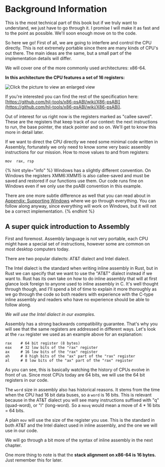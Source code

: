 # Background Information

This is the most technical part of this book but if we truly want to understand, we just have to go through it. I promise I will make it as fast and to the point as possible. We'll soon enough move on to the code.

So here we go! First of all, we are going to interfere and control the CPU directly. This is not extremely portable since there are many kinds of CPU's out there. The main ideas are the same, but a small part of the implementation details will differ.

We will cover one of the more commonly used architectures: x86-64.

**In this architecture the CPU features a set of 16 registers:**

![Click the picture to view an enlarged view](https://lh5.googleusercontent.com/qcybPMAwX9KpEBFFt86ioZDRREjn7MgdiOESIhTVNr4WOpjf-xvrBj2cF5XnIdjd0eUP27h\_Ay-6wz\_piQoCxQPJWzoi4Wmy0Z-pmUM13-Nefh8dYTFqiOf\_wzAbgXmbVimKzJhF)

If you're interested you can find the rest of the specification here: [https://github.com/hjl-tools/x86-psABI/wiki/X86-psABI](https://github.com/hjl-tools/x86-psABI/wiki/X86-psABI).

Out of interest for us right now is the registers marked as "callee saved". These are the registers that keep track of our context: the next instructions to run, the base pointer, the stack pointer and so on. We'll get to know this more in detail later.

If we want to direct the CPU directly we need some minimal code written in Assembly, fortunately we only need to know some very basic assembly instructions for our mission. How to move values to and from registers:

```
mov  rax, rsp
```

{% hint style="info" %}
Windows has a slightly different convention. On Windows the registers XMM6:XMM15 is also callee-saved and must be saved and restored if our functions use them. Our code runs fine on Windows even if we only use the psABI convention in this example.

There are one more subtle difference as well that you can read about in [Appendix: Supporting Windows](supporting-windows.md) where we go through everything. You can follow along anyway, since everything will work on Windows, but it will not be a correct implementation.
{% endhint %}

## A super quick introduction to Assembly  <a href="#docs-internal-guid-bc1ce7bf-7fff-2c5d-a4d5-c91055081781" id="docs-internal-guid-bc1ce7bf-7fff-2c5d-a4d5-c91055081781"></a>

First and foremost. Assembly language is not very portable, each CPU might have a special set of instructions, however some are common on most desktop computers today.

There are two popular dialects: AT\&T dialect and Intel dialect.

The Intel dialect is the standard when writing inline assembly in Rust, but in Rust we can specify that we want to use the "AT\&T" dialect instead if we want to. Rust has its own take on how to do inline assembly that will at first glance look foreign to anyone used to inline assembly in C. It's well thought through though, and I'll spend a bit of time to explain it more thoroughly as we go through the code so both readers with experience with the C-type inline assembly and readers who have no experience should be able to follow along.

_We will use the Intel dialect in our examples._

Assembly has a strong backwards compatibility guarantee. That's why you will see that the same registers are addressed in different ways. Let's look at the `rax` register we used as an example above for an explanation:

```
rax    # 64 bit register (8 bytes)
eax    # 32 low bits of the "rax" register
ax     # 16 low bits of the "rax" register
ah     # 8 high bits of the "ax" part of the "rax" register
al     # 8 low bits of the "ax" part of the "rax" register
```

As you can see, this is basically watching the history of CPUs evolve in front of us. Since most CPUs today are 64 bits, we will use the 64 bit registers in our code.

The `word` size in assembly also has historical reasons. It stems from the time when the CPU had 16 bit data buses, so a `word` is 16 bits. This is relevant because in the AT\&T dialect you will see many instructions suffixed with "q" (quad-word), or "l" (long-word). So a `movq` would mean a move of 4 \* 16 bits = 64 bits.

A plain `mov` will use the size of the register you use. This is the standard in both AT\&T and the Intel dialect used in inline assembly, and the one we will use in our code.

We will go through a bit more of the syntax of inline assembly in the next chapter.

One more thing to note is that the **stack alignment on x86-64 is** **16 bytes.** Just remember this for later.
